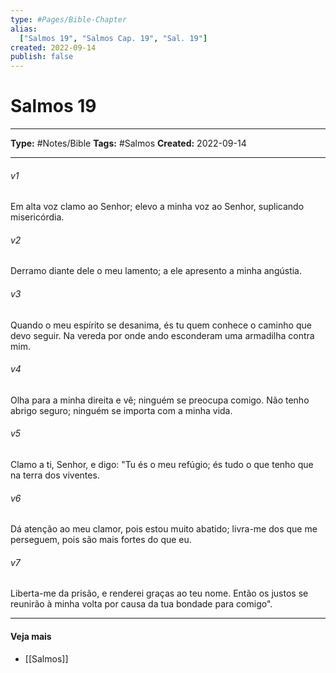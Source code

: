 ```yaml
---
type: #Pages/Bible-Chapter
alias:
  ["Salmos 19", "Salmos Cap. 19", "Sal. 19"]
created: 2022-09-14
publish: false
---
```


# Salmos 19

---

**Type:** #Notes/Bible
**Tags:** #Salmos
**Created:** 2022-09-14

---

###### v1
Em alta voz clamo ao Senhor; elevo a minha voz ao Senhor, suplicando misericórdia.
###### v2
Derramo diante dele o meu lamento; a ele apresento a minha angústia.
###### v3
Quando o meu espírito se desanima, és tu quem conhece o caminho que devo seguir. Na vereda por onde ando esconderam uma armadilha contra mim.
###### v4
Olha para a minha direita e vê; ninguém se preocupa comigo. Não tenho abrigo seguro; ninguém se importa com a minha vida.
###### v5
Clamo a ti, Senhor, e digo: "Tu és o meu refúgio; és tudo o que tenho que na terra dos viventes.
###### v6
Dá atenção ao meu clamor, pois estou muito abatido; livra-me dos que me perseguem, pois são mais fortes do que eu.
###### v7
Liberta-me da prisão, e renderei graças ao teu nome. Então os justos se reunirão à minha volta por causa da tua bondade para comigo".


---

#### Veja mais

- [[Salmos]]
